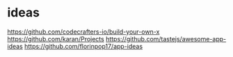 # ideas
https://github.com/codecrafters-io/build-your-own-x
https://github.com/karan/Projects
https://github.com/tastejs/awesome-app-ideas
https://github.com/florinpop17/app-ideas
